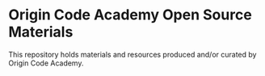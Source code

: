 # Origin Code Academy Open Source Materials
This repository holds materials and resources produced and/or curated by Origin Code Academy.
